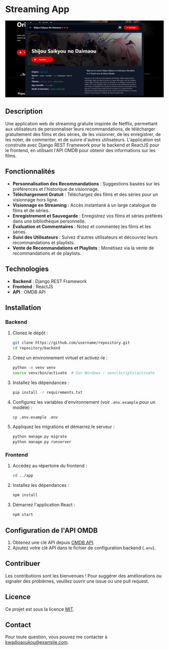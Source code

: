 # Streaming App

![Streaming App](/images/moviebookdownload.png) 

## Description

Une application web de streaming gratuite inspirée de Netflix, permettant aux utilisateurs de personnaliser leurs recommandations, de télécharger gratuitement des films et des séries, de les visionner, de les enregistrer, de les noter, de commenter, et de suivre d'autres utilisateurs. L'application est construite avec Django REST Framework pour le backend et ReactJS pour le frontend, en utilisant l'API OMDB pour obtenir des informations sur les films.

## Fonctionnalités

- **Personnalisation des Recommandations** : Suggestions basées sur les préférences et l'historique de visionnage.
- **Téléchargement Gratuit** : Téléchargez des films et des séries pour un visionnage hors ligne.
- **Visionnage en Streaming** : Accès instantané à un large catalogue de films et de séries.
- **Enregistrement et Sauvegarde** : Enregistrez vos films et séries préférés dans une bibliothèque personnelle.
- **Évaluation et Commentaires** : Notez et commentez les films et les séries.
- **Suivi des Utilisateurs** : Suivez d'autres utilisateurs et découvrez leurs recommandations et playlists.
- **Vente de Recommandations et Playlists** : Monétisez via la vente de recommandations et de playlists.

## Technologies

- **Backend** : Django REST Framework
- **Frontend** : ReactJS
- **API** : OMDB API

## Installation

### Backend

1. Clonez le dépôt :

    ```bash
    git clone https://github.com/username/repository.git
    cd repository/backend
    ```

2. Créez un environnement virtuel et activez-le :

    ```bash
    python -m venv venv
    source venv/bin/activate  # Sur Windows : venv\Scripts\activate
    ```

3. Installez les dépendances :

    ```bash
    pip install -r requirements.txt
    ```

4. Configurez les variables d'environnement (voir `.env.example` pour un modèle) :

    ```bash
    cp .env.example .env
    ```

5. Appliquez les migrations et démarrez le serveur :

    ```bash
    python manage.py migrate
    python manage.py runserver
    ```

### Frontend

1. Accédez au répertoire du frontend :

    ```bash
    cd ../app
    ```

2. Installez les dépendances :

    ```bash
    npm install
    ```

3. Démarrez l'application React :

    ```bash
    npm start
    ```

## Configuration de l'API OMDB

1. Obtenez une clé API depuis [OMDB API](http://www.omdbapi.com/apikey.aspx).
2. Ajoutez votre clé API dans le fichier de configuration backend (`.env`).

## Contribuer

Les contributions sont les bienvenues ! Pour suggérer des améliorations ou signaler des problèmes, veuillez ouvrir une issue ou une pull request.

## Licence

Ce projet est sous la licence [MIT](LICENSE).

## Contact

Pour toute question, vous pouvez me contacter à [kwadjoaoukou@example.com](mailto:kwadjoaoukou@example.com).
